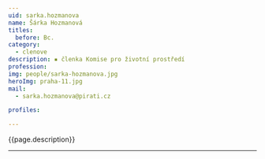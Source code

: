```yaml
---
uid: sarka.hozmanova
name: Šárka Hozmanová
titles:
  before: Bc.
category:
  - clenove
description: ▪ členka Komise pro životní prostředí
profession: 
img: people/sarka-hozmanova.jpg
heroImg: praha-11.jpg
mail:
  - sarka.hozmanova@pirati.cz

profiles:

---
```


{{page.description}}



---
